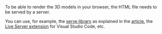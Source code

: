 To be able to render the 3D models in your browser, the HTML file needs to be served by a server.

You can use, for example, the [serve library](https://www.npmjs.com/package/serve) as explained in the [article](https://medium.com/swlh/how-to-render-your-3d-models-on-the-web-with-model-viewer-1c389a513855), the [Live Server extension](https://marketplace.visualstudio.com/items?itemName=ritwickdey.LiveServer) for Visual Studio Code, etc.

